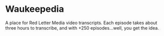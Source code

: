 # Waukeepedia

A place for Red Letter Media video transcripts. 
Each episode takes about three hours to transcribe, and with +250 episodes...well, you get the idea.
